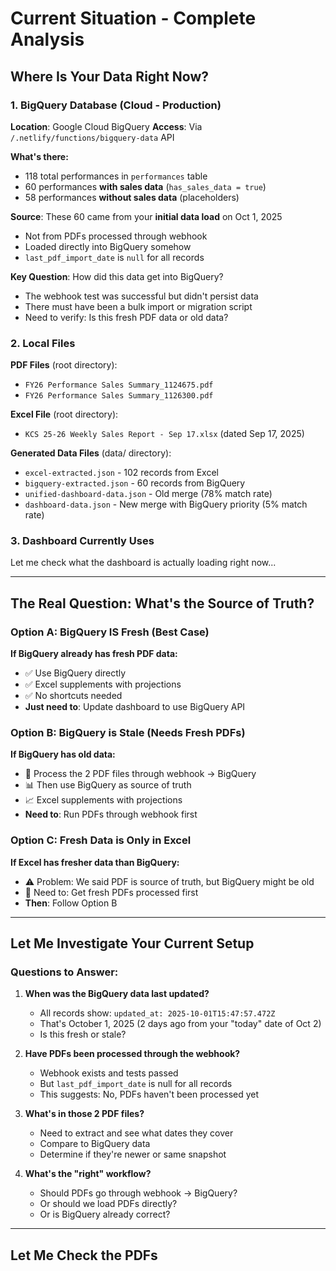 # Current Situation - Complete Analysis

## Where Is Your Data Right Now?

### 1. **BigQuery Database** (Cloud - Production)
**Location**: Google Cloud BigQuery
**Access**: Via `/.netlify/functions/bigquery-data` API

**What's there:**
- 118 total performances in `performances` table
- 60 performances **with sales data** (`has_sales_data = true`)
- 58 performances **without sales data** (placeholders)

**Source**: These 60 came from your **initial data load** on Oct 1, 2025
- Not from PDFs processed through webhook
- Loaded directly into BigQuery somehow
- `last_pdf_import_date` is `null` for all records

**Key Question**: How did this data get into BigQuery?
- The webhook test was successful but didn't persist data
- There must have been a bulk import or migration script
- Need to verify: Is this fresh PDF data or old data?

### 2. **Local Files**
**PDF Files** (root directory):
- `FY26 Performance Sales Summary_1124675.pdf`
- `FY26 Performance Sales Summary_1126300.pdf`

**Excel File** (root directory):
- `KCS 25-26 Weekly Sales Report - Sep 17.xlsx` (dated Sep 17, 2025)

**Generated Data Files** (data/ directory):
- `excel-extracted.json` - 102 records from Excel
- `bigquery-extracted.json` - 60 records from BigQuery
- `unified-dashboard-data.json` - Old merge (78% match rate)
- `dashboard-data.json` - New merge with BigQuery priority (5% match rate)

### 3. **Dashboard Currently Uses**
Let me check what the dashboard is actually loading right now...

---

## The Real Question: What's the Source of Truth?

### Option A: BigQuery IS Fresh (Best Case)
**If BigQuery already has fresh PDF data:**
- ✅ Use BigQuery directly
- ✅ Excel supplements with projections
- ✅ No shortcuts needed
- **Just need to**: Update dashboard to use BigQuery API

### Option B: BigQuery is Stale (Needs Fresh PDFs)
**If BigQuery has old data:**
- 📄 Process the 2 PDF files through webhook → BigQuery
- 📊 Then use BigQuery as source of truth
- 📈 Excel supplements with projections
- **Need to**: Run PDFs through webhook first

### Option C: Fresh Data is Only in Excel
**If Excel has fresher data than BigQuery:**
- ⚠️ Problem: We said PDF is source of truth, but BigQuery might be old
- 🔄 Need to: Get fresh PDFs processed first
- **Then**: Follow Option B

---

## Let Me Investigate Your Current Setup

### Questions to Answer:

1. **When was the BigQuery data last updated?**
   - All records show: `updated_at: 2025-10-01T15:47:57.472Z`
   - That's October 1, 2025 (2 days ago from your "today" date of Oct 2)
   - Is this fresh or stale?

2. **Have PDFs been processed through the webhook?**
   - Webhook exists and tests passed
   - But `last_pdf_import_date` is null for all records
   - This suggests: No, PDFs haven't been processed yet

3. **What's in those 2 PDF files?**
   - Need to extract and see what dates they cover
   - Compare to BigQuery data
   - Determine if they're newer or same snapshot

4. **What's the "right" workflow?**
   - Should PDFs go through webhook → BigQuery?
   - Or should we load PDFs directly?
   - Or is BigQuery already correct?

---

## Let Me Check the PDFs
